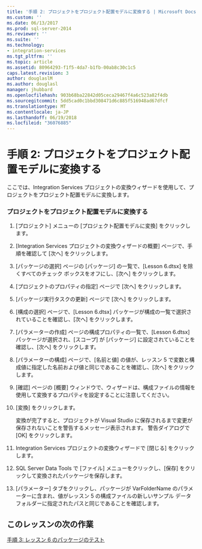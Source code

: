 ```yaml
---
title: '手順 2: プロジェクトをプロジェクト配置モデルに変換する | Microsoft Docs'
ms.custom: ''
ms.date: 06/13/2017
ms.prod: sql-server-2014
ms.reviewer: ''
ms.suite: ''
ms.technology:
- integration-services
ms.tgt_pltfrm: ''
ms.topic: article
ms.assetid: 80964293-f1f5-4da7-b1fb-00ab8c30c1c5
caps.latest.revision: 3
author: douglaslM
ms.author: douglasl
manager: jhubbard
ms.openlocfilehash: 903b68ba22842d05ceca29467f4a6c523a82f4db
ms.sourcegitcommit: 5dd5cad0c1bbd308471d6c885f516948ad67dfcf
ms.translationtype: MT
ms.contentlocale: ja-JP
ms.lasthandoff: 06/19/2018
ms.locfileid: "36076885"
---
```

# <a name="step-2-converting-the-project-to-the-project-deployment-model"></a>手順 2: プロジェクトをプロジェクト配置モデルに変換する
  ここでは、Integration Services プロジェクトの変換ウィザードを使用して、プロジェクトをプロジェクト配置モデルに変換します。  
  
### <a name="converting-the-project-to-the-project-deployment-model"></a>プロジェクトをプロジェクト配置モデルに変換する  
  
1.  [プロジェクト] メニューの [プロジェクト配置モデルに変換] をクリックします。  
  
2.  [Integration Services プロジェクトの変換ウィザードの概要] ページで、手順を確認して [次へ] をクリックします。  
  
3.  [パッケージの選択] ページの [パッケージ] の一覧で、[Lesson 6.dtsx] を除くすべてのチェック ボックスをオフにし、[次へ] をクリックします。  
  
4.  [プロジェクトのプロパティの指定] ページで [次へ] をクリックします。  
  
5.  [パッケージ実行タスクの更新] ページで [次へ] をクリックします。  
  
6.  [構成の選択] ページで、[Lesson 6.dtsx] パッケージが構成の一覧で選択されていることを確認し、[次へ] をクリックします。  
  
7.  [パラメーターの作成] ページの構成プロパティの一覧で、[Lesson 6.dtsx] パッケージが選択され、[スコープ] が [パッケージ] に設定されていることを確認し、[次へ] をクリックします。  
  
8.  [パラメーターの構成] ページで、[名前と値] の値が、レッスン 5 で変数と構成値に指定した名前および値と同じであることを確認し、[次へ] をクリックします。  
  
9. [確認] ページの [概要] ウィンドウで、ウィザードは、構成ファイルの情報を使用して変換するプロパティを設定することに注意してください。  
  
10. [変換] をクリックします。  
  
     変換が完了すると、プロジェクトが Visual Studio に保存されるまで変更が保存されないことを警告するメッセージ表示されます。 警告ダイアログで [OK] をクリックします。  
  
11. Integration Services プロジェクトの変換ウィザードで [閉じる] をクリックします。  
  
12. SQL Server Data Tools で [ファイル] メニューをクリックし、[保存] をクリックして変換されたパッケージを保存します。  
  
13. [パラメーター] タブをクリックし、パッケージが VarFolderName のパラメーターに含まれ、値がレッスン 5 の構成ファイルの新しいサンプル データ フォルダーに指定されたパスと同じであることを確認します。  
  
## <a name="next-task-in-lesson"></a>このレッスンの次の作業  
 [手順 3: レッスン 6 のパッケージのテスト](lesson-6-3-testing-the-lesson-6-package.md)  
  
  